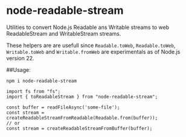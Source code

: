 # node-readable-stream

Utilities to convert Node.js Readable ans Writable streams to web ReadableStream and WritableStream streams.

These helpers are are usefull since `Readable.toWeb`, `Readable.toWeb`, `Writable.toWeb` and `Writable.fromWeb` are experimentals as of Node.js version 22.

##Usage:

```
npm i node-readable-stream
```

```
import fs from "fs";
import { toReadableStream } from "node-readable-stream";

const buffer = readFileAsync('some-file');
const stream = createReadableStreamFromReadable(Readable.from(buffer));
// or
const stream = createReadableStreamFromBuffer(buffer);
```
